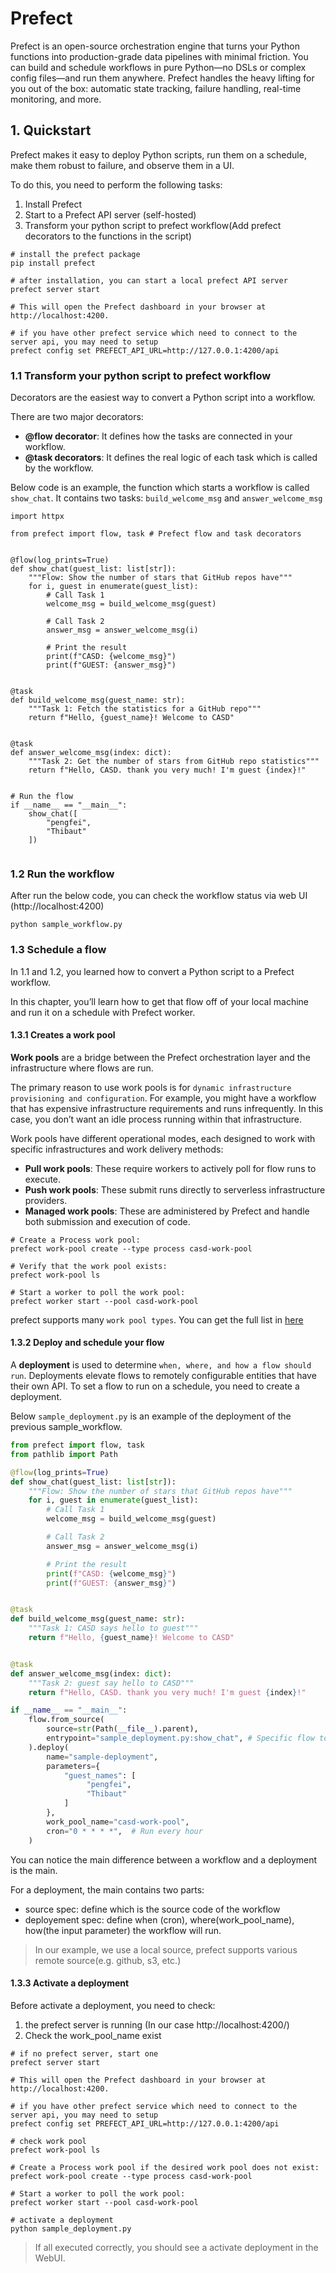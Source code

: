 # Prefect

Prefect is an open-source orchestration engine that turns your Python functions into production-grade data pipelines 
with minimal friction. You can build and schedule workflows in pure Python—no DSLs or complex config files—and 
run them anywhere. Prefect handles the heavy lifting for you out of the box: automatic state tracking, failure 
handling, real-time monitoring, and more.


## 1. Quickstart

Prefect makes it easy to deploy Python scripts, run them on a schedule, make them robust to failure, and 
observe them in a UI.

To do this, you need to perform the following tasks:

1. Install Prefect
2. Start to a Prefect API server (self-hosted)
3. Transform your python script to prefect workflow(Add prefect decorators to the functions in the script)

```shell
# install the prefect package
pip install prefect

# after installation, you can start a local prefect API server
prefect server start

# This will open the Prefect dashboard in your browser at http://localhost:4200.

# if you have other prefect service which need to connect to the server api, you may need to setup 
prefect config set PREFECT_API_URL=http://127.0.0.1:4200/api 
```

### 1.1 Transform your python script to prefect workflow

Decorators are the easiest way to convert a Python script into a workflow.

There are two major decorators:
- **@flow decorator**: It defines how the tasks are connected in your workflow.
- **@task decorators**: It defines the real logic of each task which is called by the workflow.

Below code is an example, the function which starts a workflow is called `show_chat`. It contains
two tasks: `build_welcome_msg` and `answer_welcome_msg`

```shell
import httpx

from prefect import flow, task # Prefect flow and task decorators


@flow(log_prints=True)
def show_chat(guest_list: list[str]):
    """Flow: Show the number of stars that GitHub repos have"""
    for i, guest in enumerate(guest_list):
        # Call Task 1
        welcome_msg = build_welcome_msg(guest)

        # Call Task 2
        answer_msg = answer_welcome_msg(i)

        # Print the result
        print(f"CASD: {welcome_msg}")
        print(f"GUEST: {answer_msg}")


@task
def build_welcome_msg(guest_name: str):
    """Task 1: Fetch the statistics for a GitHub repo"""
    return f"Hello, {guest_name}! Welcome to CASD"


@task
def answer_welcome_msg(index: dict):
    """Task 2: Get the number of stars from GitHub repo statistics"""
    return f"Hello, CASD. thank you very much! I'm guest {index}!"


# Run the flow
if __name__ == "__main__":
    show_chat([
        "pengfei",
        "Thibaut"
    ])


```

### 1.2 Run the workflow 

After run the below code, you can check the workflow status via web UI (http://localhost:4200) 


```shell
python sample_workflow.py
```

### 1.3 Schedule a flow

In 1.1 and 1.2, you learned how to convert a Python script to a Prefect workflow.

In this chapter, you’ll learn how to get that flow off of your local machine and run it on 
a schedule with Prefect worker.

#### 1.3.1 Creates a work pool

**Work pools** are a bridge between the Prefect orchestration layer and the infrastructure where 
flows are run.

The primary reason to use work pools is for `dynamic infrastructure provisioning and configuration`. 
For example, you might have a workflow that has expensive infrastructure requirements and runs infrequently. 
In this case, you don’t want an idle process running within that infrastructure.

Work pools have different operational modes, each designed to work with specific infrastructures and work 
delivery methods:

- **Pull work pools**: These require workers to actively poll for flow runs to execute.
- **Push work pools**: These submit runs directly to serverless infrastructure providers.
- **Managed work pools**: These are administered by Prefect and handle both submission and execution of code.


```shell
# Create a Process work pool:
prefect work-pool create --type process casd-work-pool

# Verify that the work pool exists:
prefect work-pool ls

# Start a worker to poll the work pool:
prefect worker start --pool casd-work-pool
```

prefect supports many `work pool types`. You can get the full list in [here](https://docs.prefect.io/v3/deploy/infrastructure-concepts/work-pools#work-pool-types)

#### 1.3.2 Deploy and schedule your flow

A **deployment** is used to determine `when, where, and how a flow should run`. Deployments elevate flows to 
remotely configurable entities that have their own API. To set a flow to run on a schedule, you need to create a deployment.

Below `sample_deployment.py` is an example of the deployment of the previous sample_workflow.

```python
from prefect import flow, task
from pathlib import Path

@flow(log_prints=True)
def show_chat(guest_list: list[str]):
    """Flow: Show the number of stars that GitHub repos have"""
    for i, guest in enumerate(guest_list):
        # Call Task 1
        welcome_msg = build_welcome_msg(guest)

        # Call Task 2
        answer_msg = answer_welcome_msg(i)

        # Print the result
        print(f"CASD: {welcome_msg}")
        print(f"GUEST: {answer_msg}")


@task
def build_welcome_msg(guest_name: str):
    """Task 1: CASD says hello to guest"""
    return f"Hello, {guest_name}! Welcome to CASD"


@task
def answer_welcome_msg(index: dict):
    """Task 2: guest say hello to CASD"""
    return f"Hello, CASD. thank you very much! I'm guest {index}!"

if __name__ == "__main__":
    flow.from_source(
        source=str(Path(__file__).parent),
        entrypoint="sample_deployment.py:show_chat", # Specific flow to run
    ).deploy(
        name="sample-deployment",
        parameters={
            "guest_names": [
                 "pengfei",
                 "Thibaut"
            ]
        },
        work_pool_name="casd-work-pool",
        cron="0 * * * *",  # Run every hour
    )
```

You can notice the main difference between a workflow and a deployment is the main.

For a deployment, the main contains two parts:
- source spec: define which is the source code of the workflow
- deployement spec: define when (cron), where(work_pool_name), how(the input parameter) the workflow will run.

> In our example, we use a local source, prefect supports various remote source(e.g. github, s3, etc.)
> 

#### 1.3.3 Activate a deployment

Before activate a deployment, you need to check:
1. the prefect server is running (In our case http://localhost:4200/)
2. Check the work_pool_name exist
```shell
# if no prefect server, start one
prefect server start

# This will open the Prefect dashboard in your browser at http://localhost:4200.

# if you have other prefect service which need to connect to the server api, you may need to setup 
prefect config set PREFECT_API_URL=http://127.0.0.1:4200/api 

# check work pool
prefect work-pool ls

# Create a Process work pool if the desired work pool does not exist:
prefect work-pool create --type process casd-work-pool

# Start a worker to poll the work pool:
prefect worker start --pool casd-work-pool

# activate a deployment
python sample_deployment.py
```

> If all executed correctly, you should see a activate deployment in the WebUI.
